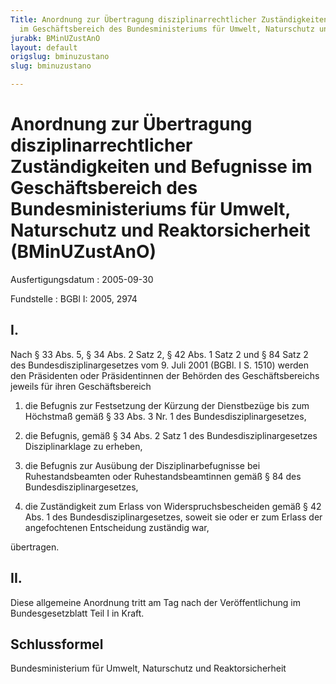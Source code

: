 ```yaml
---
Title: Anordnung zur Übertragung disziplinarrechtlicher Zuständigkeiten und Befugnisse
  im Geschäftsbereich des Bundesministeriums für Umwelt, Naturschutz und Reaktorsicherheit
jurabk: BMinUZustAnO
layout: default
origslug: bminuzustano
slug: bminuzustano

---
```


# Anordnung zur Übertragung disziplinarrechtlicher Zuständigkeiten und Befugnisse im Geschäftsbereich des Bundesministeriums für Umwelt, Naturschutz und Reaktorsicherheit (BMinUZustAnO)

Ausfertigungsdatum
:   2005-09-30

Fundstelle
:   BGBl I: 2005, 2974

## I.

Nach § 33 Abs. 5, § 34 Abs. 2 Satz 2, § 42 Abs. 1 Satz 2 und § 84 Satz
2 des Bundesdisziplinargesetzes vom 9. Juli 2001 (BGBl. I S. 1510)
werden den Präsidenten oder Präsidentinnen der Behörden des
Geschäftsbereichs jeweils für ihren Geschäftsbereich

1.  die Befugnis zur Festsetzung der Kürzung der Dienstbezüge bis zum
    Höchstmaß gemäß § 33 Abs. 3 Nr. 1 des Bundesdisziplinargesetzes,


2.  die Befugnis, gemäß § 34 Abs. 2 Satz 1 des Bundesdisziplinargesetzes
    Disziplinarklage zu erheben,


3.  die Befugnis zur Ausübung der Disziplinarbefugnisse bei
    Ruhestandsbeamten oder Ruhestandsbeamtinnen gemäß § 84 des
    Bundesdisziplinargesetzes,


4.  die Zuständigkeit zum Erlass von Widerspruchsbescheiden gemäß § 42
    Abs. 1 des Bundesdisziplinargesetzes, soweit sie oder er zum Erlass
    der angefochtenen Entscheidung zuständig war,



übertragen.

## II.

Diese allgemeine Anordnung tritt am Tag nach der Veröffentlichung im
Bundesgesetzblatt Teil I in Kraft.

## Schlussformel

Bundesministerium für Umwelt, Naturschutz und Reaktorsicherheit


